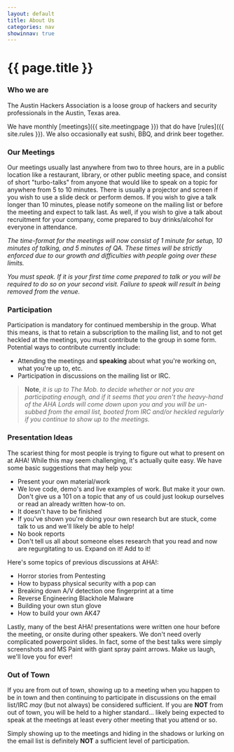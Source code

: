 ```yaml
---
layout: default
title: About Us
categories: nav
showinnav: true
---
```


# {{ page.title }}

### Who we are
The Austin Hackers Association is a loose group of hackers and
security professionals in the Austin, Texas area.

We have monthly [meetings]({{ site.meetingpage }}) that do have [rules]({{ site.rules }}). We also occasionally eat sushi, BBQ, and drink beer together.

### Our Meetings
Our meetings usually last anywhere from two to three hours, are in a
public location like a restaurant, library, or other public meeting
space, and consist of short "turbo-talks" from anyone that would like
to speak on a topic for anywhere from 5 to 10 minutes. There is
usually a projector and screen if you wish to use a slide deck or
perform demos. If you wish to give a talk longer than 10 minutes,
please notify someone on the mailing list or before the meeting and
expect to talk last. As well, if you wish to give a talk about
recruitment for your company, come prepared to buy drinks/alcohol for
everyone in attendance.

*The time-format for the meetings will now consist of 1 minute for setup,
10 minutes of talking, and 5 minutes of QA. These times will be strictly
enforced due to our growth and difficulties with people going over these limits.*

*You must speak. If it is your first time come prepared to talk or you will be required
to do so on your second visit. Failure to speak will result in being removed from the
venue.*

### Participation
Participation is mandatory for continued membership in the group. What
this means, is that to retain a subscription to the mailing list, and
to not get heckled at the meetings, you must contribute to the group
in some form. Potential ways to contribute currently include:

* Attending the meetings and **speaking** about what you're working on, what you're up to, etc.
* Participation in discussions on the mailing list or IRC.

> **Note**, *it is up to The Mob. to decide whether or not you are
participating enough, and if it seems that you aren't the heavy-hand of
the AHA Lords will come down upon you and you will be un-subbed from the
email list, booted from IRC and/or heckled regularly if you continue to
show up to the meetings.*

### Presentation Ideas
The scariest thing for most people is trying to figure out what to
present on at AHA! While this may seem challenging, it's actually quite
easy. We have some basic suggestions that may help you:

* Present your own material/work
 * We love code, demo's and live examples of work. But make it your own.
   Don't give us a 101 on a topic that any of us could just lookup
ourselves or read an already written how-to on.
* It doesn't have to be finished
 * If you've shown you're doing your own research but are stuck, come
   talk to us and we'll likely be able to help!
* No book reports
 * Don't tell us all about someone elses research that you read and now
   are regurgitating to us. Expand on it! Add to it!

Here's some topics of previous discussions at AHA!:

* Horror stories from Pentesting
* How to bypass physical security with a pop can
* Breaking down A/V detection one fingerprint at a time
* Reverse Engineering Blackhole Malware
* Building your own stun glove
* How to build your own AK47

Lastly, many of the best AHA! presentations were written one hour before
the meeting, or onsite during other speakers. We don't need overly
complicated powerpoint slides. In fact, some of the best talks were
simply screenshots and MS Paint with giant spray paint arrows. Make us laugh,
we'll love you for ever!

### Out of Town
If you are from out of town, showing up to a meeting when you happen
to be in town and then continuing to participate in discussions on the
email list/IRC *may* (but not always) be considered sufficient. If you are
**NOT** from out of town, you will be held to a higher standard... likely being
expected to speak at the meetings at least every other meeting that you attend
or so.

Simply showing up to the meetings and hiding in the shadows or lurking
on the email list is definitely **NOT** a sufficient level of
participation.

